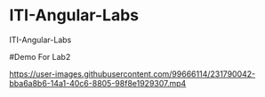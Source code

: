 # ITI-Angular-Labs
ITI-Angular-Labs

#Demo For Lab2

https://user-images.githubusercontent.com/99666114/231790042-bba6a8b6-14a1-40c6-8805-98f8e1929307.mp4

